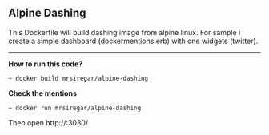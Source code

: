 ## Alpine Dashing

This Dockerfile will build dashing image from alpine linux. For sample i create a simple dashboard (dockermentions.erb) with one widgets (twitter). 

---

**How to run this code?**
```
~ docker build mrsiregar/alpine-dashing
```

**Check the mentions**
```
~ docker run mrsiregar/alpine-dashing
```

Then open http://<container-ip-address>:3030/

